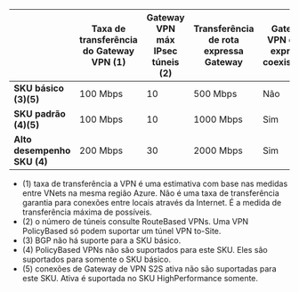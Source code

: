 |    | **Taxa de transferência do Gateway VPN (1)** | **Gateway VPN máx IPsec túneis (2)** | **Transferência de rota expressa Gateway** | **Gateway VPN e rota expressa coexistência**|
|--- |----------------------------|-----------------------------------|-------------------------------------|-----------------------------------------|
| **SKU básico (3)(5)**              |  100 Mbps | 10                         |  500 Mbps                           | Não   |
| **SKU padrão (4)(5)**           |  100 Mbps | 10                         | 1000 Mbps                           | Sim  |
| **Alto desempenho SKU (4)**   | 200 Mbps  | 30                         | 2000 Mbps                           | Sim  |

- (1) taxa de transferência a VPN é uma estimativa com base nas medidas entre VNets na mesma região Azure. Não é uma taxa de transferência garantia para conexões entre locais através da Internet. É a medida de transferência máxima de possíveis.
- (2) o número de túneis consulte RouteBased VPNs. Uma VPN PolicyBased só podem suportar um túnel VPN to-Site.
- (3) BGP não há suporte para a SKU básico.
- (4) PolicyBased VPNs não são suportados para este SKU. Eles são suportados para somente o SKU básico.
- (5) conexões de Gateway de VPN S2S ativa não são suportadas para este SKU. Ativa é suportada no SKU HighPerformance somente.